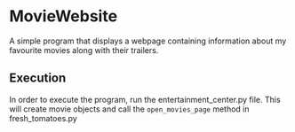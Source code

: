 # MovieWebsite
A simple program that displays a webpage containing information about my favourite movies along with their trailers.

  ## Execution
  In order to execute the program, run the entertainment_center.py file. This will create movie objects and call the `open_movies_page` method in fresh_tomatoes.py 
